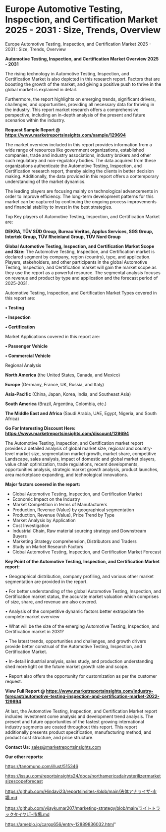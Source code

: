 # Europe Automotive Testing, Inspection, and Certification Market 2025 - 2031 : Size, Trends, Overview
Europe Automotive Testing, Inspection, and Certification Market 2025 - 2031 : Size, Trends, Overview

<Strong> Automotive Testing, Inspection, and Certification Market Overview 2025 - 2031</strong>

The rising technology in Automotive Testing, Inspection, and Certification Market is also depicted in this research report. Factors that are boosting the growth of the market, and giving a positive push to thrive in the global market is explained in detail.

Furthermore, the report highlights on emerging trends, significant drivers, challenges, and opportunities, providing all necessary data for thriving in the industry. This report market research offers a comprehensive perspective, including an in-depth analysis of the present and future scenarios within the industry.

<strong>Request Sample Report @ <a href=https://www.marketreportsinsights.com/sample/129694>https://www.marketreportsinsights.com/sample/129694</a></strong>

The market overview included in this report provides information from a wide range of resources like government organizations, established companies, trade and industry associations, industry brokers and other such regulatory and non-regulatory bodies. The data acquired from these organizations authenticate the Automotive Testing, Inspection, and Certification research report, thereby aiding the clients in better decision making. Additionally, the data provided in this report offers a contemporary understanding of the market dynamics.

The leading players are focusing mainly on technological advancements in order to improve efficiency. The long-term development patterns for this market can be captured by continuing the ongoing process improvements and financial stability to invest in the best strategies.

Top Key players of Automotive Testing, Inspection, and Certification Market are:

<strong>DEKRA, TÜV SÜD Group, Bureau Veritas, Applus Services, SGS Group, Intertek Group, TÜV Rheinland Group, TÜV Nord Group</strong>

<strong><b>Global Automotive Testing, Inspection, and Certification Market Scope and Size:</b></strong>
The Automotive Testing, Inspection, and Certification market is declared segment by company, region (country), type, and application. Players, stakeholders, and other participants in the global Automotive Testing, Inspection, and Certification market will gain the market scope as they use the report as a powerful resource. The segmental analysis focuses on revenue and product by type and application and the forecast period of 2025-2031.

Automotive Testing, Inspection, and Certification Market Types covered in this report are:

<strong>• Testing

• Inspection

• Certification</strong>

Market Applications covered in this report are:

<strong>• Passenger Vehicle

• Commercial Vehicle</strong> 

Regional Analysis

<strong>North America</strong> (the United States, Canada, and Mexico)

<strong>Europe</strong> (Germany, France, UK, Russia, and Italy)

<strong>Asia-Pacific</strong> (China, Japan, Korea, India, and Southeast Asia)

<strong>South America</strong> (Brazil, Argentina, Colombia, etc.)

<strong>The Middle East and Africa</strong> (Saudi Arabia, UAE, Egypt, Nigeria, and South Africa)

<strong>Go For Interesting Discount Here: <a href=https://www.marketreportsinsights.com/discount/129694>https://www.marketreportsinsights.com/discount/129694</a></strong>

The Automotive Testing, Inspection, and Certification market report provides a detailed analysis of global market size, regional and country-level market size, segmentation market growth, market share, competitive Landscape, sales analysis, impact of domestic and global market players, value chain optimization, trade regulations, recent developments, opportunities analysis, strategic market growth analysis, product launches, area marketplace expanding, and technological innovations.

<strong><b>Major factors covered in the report:</b></strong>
<ul>
  <li>Global Automotive Testing, Inspection, and Certification Market </li>
  <li>Economic Impact on the Industry</li>
  <li>Market Competition in terms of Manufacturers</li>
  <li>Production, Revenue (Value) by geographical segmentation</li>
  <li>Production, Revenue (Value), Price Trend by Type</li>
  <li>Market Analysis by Application</li>
  <li>Cost Investigation</li>
  <li>Industrial Chain, Raw material sourcing strategy and Downstream Buyers</li>
  <li>Marketing Strategy comprehension, Distributors and Traders</li>
  <li>Study on Market Research Factors</li>
  <li>Global Automotive Testing, Inspection, and Certification Market Forecast</li>
</ul>

<strong><b>Key Point of the Automotive Testing, Inspection, and Certification Market report:</b></strong>

• Geographical distribution, company profiling, and various other market segmentation are provided in the report.

• For better understanding of the global Automotive Testing, Inspection, and Certification market status, the accurate market valuation which comprises of size, share, and revenue are also covered.

• Analysis of the competitive dynamic factors better extrapolate the complete market overview

• What will be the size of the emerging Automotive Testing, Inspection, and Certification market in 2031?

• The latest trends, opportunities and challenges, and growth drivers provide better construal of the Automotive Testing, Inspection, and Certification Market.

• In-detail industrial analysis, sales study, and production understanding shed more light on the future market growth rate and scope.

• Report also offers the opportunity for customization as per the customer request.

<strong><b>View Full Report @ <a href=https://www.marketreportsinsights.com/industry-forecast/automotive-testing-inspection-and-certification-market-2022-129694>https://www.marketreportsinsights.com/industry-forecast/automotive-testing-inspection-and-certification-market-2022-129694</a></b></strong>


At last, the Automotive Testing, Inspection, and Certification Market report includes investment come analysis and development trend analysis. The present and future opportunities of the fastest growing international industry segments are coated throughout this report. This report additionally presents product specification, manufacturing method, and product cost structure, and price structure.

<strong>Contact Us:</strong>
sales@marketreportsinsights.com

<strong>Our other reports:</strong>

<a href=https://tanomuno.com/illust/515346>https://tanomuno.com/illust/515346</a>

<a href=https://issuu.com/reportsinsights24/docs/northamericadairysterilizermarketsizescopeforecast>https://issuu.com/reportsinsights24/docs/northamericadairysterilizermarketsizescopeforecast</a>

<a href=https://github.com/Hindavi23/reportsinsites-/blob/main/液体アナライザ-市場.md>https://github.com/Hindavi23/reportsinsites-/blob/main/液体アナライザ-市場.md</a>

<a href=https://github.com/vijaykumar207/marketing-strategy/blob/main/ライトトラックタイヤLT-市場.md>https://github.com/vijaykumar207/marketing-strategy/blob/main/ライトトラックタイヤLT-市場.md</a>

<a href=https://ameblo.jp/cargo656/entry-12889836032.html>https://ameblo.jp/cargo656/entry-12889836032.html</a>"
